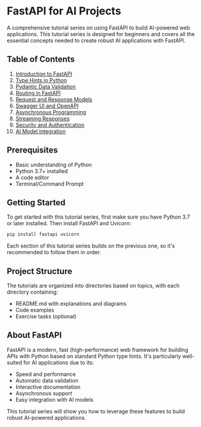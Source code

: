 # FastAPI for AI Projects

A comprehensive tutorial series on using FastAPI to build AI-powered web applications. This tutorial series is designed for beginners and covers all the essential concepts needed to create robust AI applications with FastAPI.

## Table of Contents

1. [Introduction to FastAPI](01-introduction/README.md)
2. [Type Hints in Python](02-type-hints/README.md)
3. [Pydantic Data Validation](03-pydantic/README.md)
4. [Routing in FastAPI](04-routing/README.md)
5. [Request and Response Models](05-request-response/README.md)
6. [Swagger UI and OpenAPI](06-swagger-openapi/README.md)
7. [Asynchronous Programming](07-async/README.md)
8. [Streaming Responses](08-streaming/README.md)
9. [Security and Authentication](09-security/README.md)
10. [AI Model Integration](10-ai-integration/README.md)

## Prerequisites

- Basic understanding of Python
- Python 3.7+ installed
- A code editor
- Terminal/Command Prompt

## Getting Started

To get started with this tutorial series, first make sure you have Python 3.7 or later installed. Then install FastAPI and Uvicorn:

```bash
pip install fastapi uvicorn
```

Each section of this tutorial series builds on the previous one, so it's recommended to follow them in order.

## Project Structure

The tutorials are organized into directories based on topics, with each directory containing:

- README.md with explanations and diagrams
- Code examples
- Exercise tasks (optional)

## About FastAPI

FastAPI is a modern, fast (high-performance) web framework for building APIs with Python based on standard Python type hints. It's particularly well-suited for AI applications due to its:

- Speed and performance
- Automatic data validation
- Interactive documentation
- Asynchronous support
- Easy integration with AI models

This tutorial series will show you how to leverage these features to build robust AI-powered applications. 